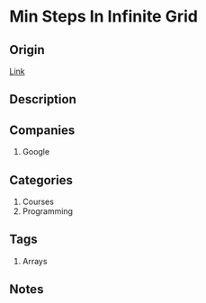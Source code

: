 # Min Steps In Infinite Grid

## Origin

[Link](https://www.interviewbit.com/problems/min-steps-in-infinite-grid/)

## Description

## Companies

1. Google

## Categories

1. Courses
1. Programming

## Tags

1. Arrays

## Notes